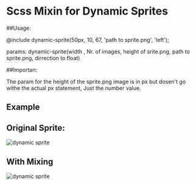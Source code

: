 # Scss Mixin for Dynamic Sprites

##Usage:

@include dynamic-sprite(50px, 10, 67, 'path to sprite.png', 'left'); 

params: dynamic-sprite(width , Nr. of images, height of srite.png, path to sprite.png, dirrection to float)

##Importan:

The param for the height of the sprite.png image is in px but dosen't go withe the actual px statement, Just the number value.

## Example

## Original Sprite:

![dynamic sprite](https://github.com/SpecialKcl/Dynamic-Sprite/blob/master/images/sprite_flags.png)


## With Mixing

![dynamic sprite](https://github.com/SpecialKcl/Dynamic-Sprite/blob/master/images/dynamic_sprite.png)
